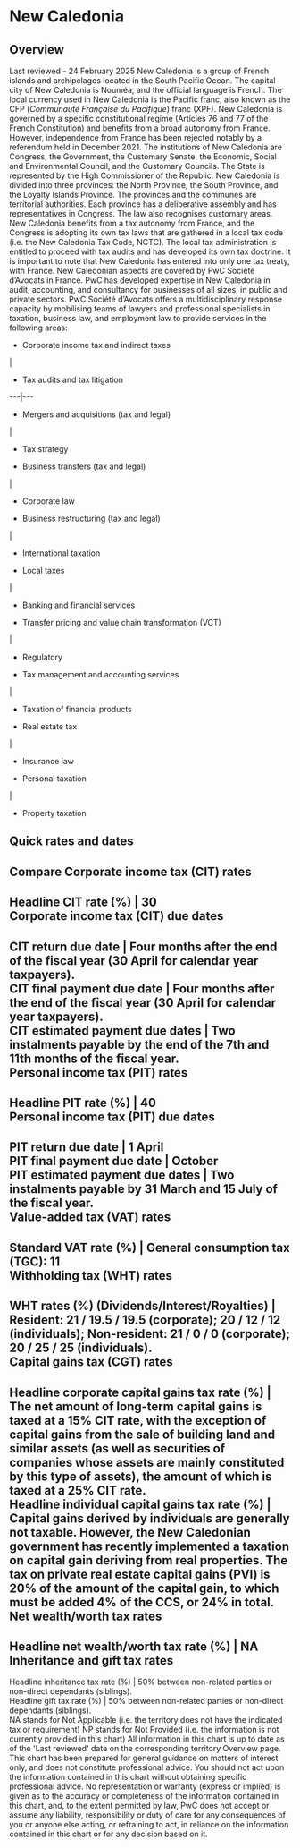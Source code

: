 # New Caledonia
## Overview
Last reviewed - 24 February 2025
New Caledonia is a group of French islands and archipelagos located in the South Pacific Ocean. The capital city of New Caledonia is Nouméa, and the official language is French.
The local currency used in New Caledonia is the Pacific franc, also known as the CFP (_Communauté Française du Pacifique_) franc (XPF).
New Caledonia is governed by a specific constitutional regime (Articles 76 and 77 of the French Constitution) and benefits from a broad autonomy from France. However, independence from France has been rejected notably by a referendum held in December 2021.
The institutions of New Caledonia are Congress, the Government, the Customary Senate, the Economic, Social and Environmental Council, and the Customary Councils.
The State is represented by the High Commissioner of the Republic.
New Caledonia is divided into three provinces: the North Province, the South Province, and the Loyalty Islands Province. The provinces and the communes are territorial authorities. Each province has a deliberative assembly and has representatives in Congress. The law also recognises customary areas.
New Caledonia benefits from a tax autonomy from France, and the Congress is adopting its own tax laws that are gathered in a local tax code (i.e. the New Caledonia Tax Code, NCTC). The local tax administration is entitled to proceed with tax audits and has developed its own tax doctrine.
It is important to note that New Caledonia has entered into only one tax treaty, with France.
New Caledonian aspects are covered by PwC Société d’Avocats in France.
PwC has developed expertise in New Caledonia in audit, accounting, and consultancy for businesses of all sizes, in public and private sectors. PwC Société d’Avocats offers a multidisciplinary response capacity by mobilising teams of lawyers and professional specialists in taxation, business law, and employment law to provide services in the following areas:
  * Corporate income tax and indirect taxes

| 
  * Tax audits and tax litigation

  
---|---  
  * Mergers and acquisitions (tax and legal)

| 
  * Tax strategy

  
  * Business transfers (tax and legal)

| 
  * Corporate law

  
  * Business restructuring (tax and legal)

| 
  * International taxation

  
  * Local taxes

| 
  * Banking and financial services

  
  * Transfer pricing and value chain transformation (VCT)

| 
  * Regulatory

  
  * Tax management and accounting services

| 
  * Taxation of financial products

  
  * Real estate tax

| 
  * Insurance law

  
  * Personal taxation

| 
  * Property taxation

  
## Quick rates and dates
Compare
Corporate income tax (CIT) rates   
---  
Headline CIT rate (%) |  30  
Corporate income tax (CIT) due dates   
---  
CIT return due date |  Four months after the end of the fiscal year (30 April for calendar year taxpayers).  
CIT final payment due date |  Four months after the end of the fiscal year (30 April for calendar year taxpayers).  
CIT estimated payment due dates |  Two instalments payable by the end of the 7th and 11th months of the fiscal year.  
Personal income tax (PIT) rates   
---  
Headline PIT rate (%) |  40  
Personal income tax (PIT) due dates   
---  
PIT return due date |  1 April  
PIT final payment due date |  October  
PIT estimated payment due dates |  Two instalments payable by 31 March and 15 July of the fiscal year.  
Value-added tax (VAT) rates   
---  
Standard VAT rate (%) |  General consumption tax (TGC): 11  
Withholding tax (WHT) rates   
---  
WHT rates (%) (Dividends/Interest/Royalties) |  Resident: 21 / 19.5 / 19.5 (corporate); 20 / 12 / 12 (individuals); Non-resident: 21 / 0 / 0 (corporate); 20 / 25 / 25 (individuals).  
Capital gains tax (CGT) rates   
---  
Headline corporate capital gains tax rate (%) |  The net amount of long-term capital gains is taxed at a 15% CIT rate, with the exception of capital gains from the sale of building land and similar assets (as well as securities of companies whose assets are mainly constituted by this type of assets), the amount of which is taxed at a 25% CIT rate.   
Headline individual capital gains tax rate (%) |  Capital gains derived by individuals are generally not taxable. However, the New Caledonian government has recently implemented a taxation on capital gain deriving from real properties.  The tax on private real estate capital gains (PVI) is 20% of the amount of the capital gain, to which must be added 4% of the CCS, or 24% in total.  
Net wealth/worth tax rates   
---  
Headline net wealth/worth tax rate (%) |  NA  
Inheritance and gift tax rates   
---  
Headline inheritance tax rate (%) |  50% between non-related parties or non-direct dependants (siblings).  
Headline gift tax rate (%) |  50% between non-related parties or non-direct dependants (siblings).  
NA stands for Not Applicable (i.e. the territory does not have the indicated tax or requirement)
NP stands for Not Provided (i.e. the information is not currently provided in this chart) 
All information in this chart is up to date as of the 'Last reviewed' date on the corresponding territory Overview page. This chart has been prepared for general guidance on matters of interest only, and does not constitute professional advice. You should not act upon the information contained in this chart without obtaining specific professional advice. No representation or warranty (express or implied) is given as to the accuracy or completeness of the information contained in this chart, and, to the extent permitted by law, PwC does not accept or assume any liability, responsibility or duty of care for any consequences of you or anyone else acting, or refraining to act, in reliance on the information contained in this chart or for any decision based on it.
